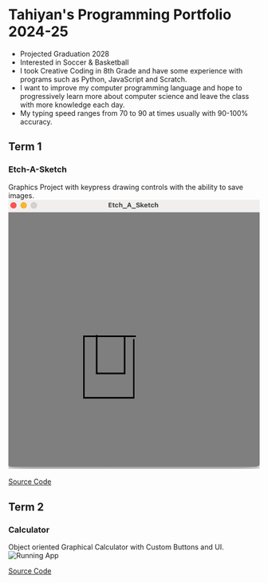 # Tahiyan's Programming Portfolio 2024-25
* Projected Graduation 2028 
* Interested in Soccer & Basketball
* I took Creative Coding in 8th Grade and have some experience with programs such as Python, JavaScript and Scratch.
* I want to improve my computer programming language and hope to progressively learn more about computer science and leave the class with more knowledge each day.
* My typing speed ranges from 70 to 90 at times usually with 90-100% accuracy. 

## Term 1
### Etch-A-Sketch
Graphics Project with keypress drawing controls with the ability to save images.
![Running App](https://github.com/Tahiyan-Islam/programmingportfolio2024/blob/main/Etch%20A%20Sketch.png?raw=true)

[Source Code](https://github.com/Tahiyan-Islam/programmingportfolio2024/tree/main/src/Etch_A_Sketch)

## Term 2
### Calculator 
Object oriented Graphical Calculator with Custom Buttons and UI.
![Running App](https://github.com/user-attachments/assets/529fd384-c545-4ffc-8829-403be1e2de33)

[Source Code](https://github.com/Tahiyan-Islam/programmingportfolio2024/tree/main/src/Calculator_A2)
